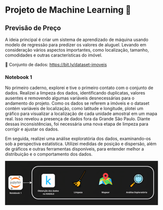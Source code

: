 # Projeto de Machine Learning 🔬
## Previsão de Preço
A ideia principal é criar um sistema de aprendizado de máquina usando modelo de regressão para predizer os valores de aluguel. Levando em consideração vários aspectos importantes, como localização, tamanho, comodidades e outras características do imóvel.

📎 Conjunto de dados: https://bit.ly/dataset-imoveis 

### Notebook 1
No primeiro caderno, explorei e tive o primeiro contato com o conjunto de dados. Realizei a limpeza dos dados, identificando duplicatas, valores ausentes e removendo algumas variáveis desnecessárias para o andamento do projeto. Como os dados se referem a imóveis e o dataset contém variáveis de localização, como latitude e longitude, plotei um gráfico para visualizar a localização de cada unidade amostral em um mapa real. Isso revelou a presença de dados fora da Grande São Paulo. Diante dessas inconsistências, foi necessária uma nova etapa de limpeza para corrigir e ajustar os dados.

Em seguida, realizei uma análise exploratória dos dados, examinando-os sob a perspectiva estatística. Utilizei medidas de posição e dispersão, além de gráficos e outras ferramentas disponíveis, para entender melhor a distribuição e o comportamento dos dados.

<img src="assets/notebook1.png" alt="Exemplo de Imagem">
